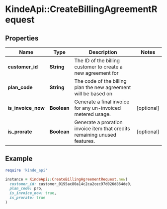 # KindeApi::CreateBillingAgreementRequest

## Properties

| Name | Type | Description | Notes |
| ---- | ---- | ----------- | ----- |
| **customer_id** | **String** | The ID of the billing customer to create a new agreement for |  |
| **plan_code** | **String** | The code of the billing plan the new agreement will be based on |  |
| **is_invoice_now** | **Boolean** | Generate a final invoice for any un-invoiced metered usage. | [optional] |
| **is_prorate** | **Boolean** | Generate a proration invoice item that credits remaining unused features. | [optional] |

## Example

```ruby
require 'kinde_api'

instance = KindeApi::CreateBillingAgreementRequest.new(
  customer_id: customer_0195ac80a14c2ca2cec97d026d864de0,
  plan_code: pro,
  is_invoice_now: true,
  is_prorate: true
)
```

